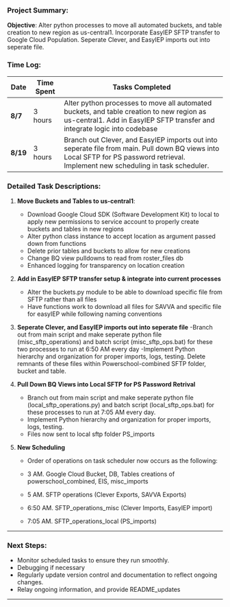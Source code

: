### Project Summary:
**Objective**: Alter python processes to move all automated buckets, and table creation to new region as us-central1. 
Incorporate EasyIEP SFTP transfer to Google Cloud Population.
Seperate Clever, and EasyIEP imports out into seperate file.




### Time Log:

| **Date** | **Time Spent** | **Tasks Completed** |
|----------|----------------|---------------------|
| **8/7**  | 3 hours        | Alter python processes to move all automated buckets, and table creation to new region as us-central1. Add in EasyIEP SFTP transfer and integrate logic into codebase |
| **8/19** | 3 hours      | Branch out Clever, and EasyIEP imports out into seperate file from main. Pull down BQ views into Local SFTP for PS password retrieval. Implement new scheduling in task scheduler.



### Detailed Task Descriptions:

1. **Move Buckets and Tables to us-central1**:
   - Download Google Cloud SDK (Software Development Kit) to local to apply new permissions to service account to properly create buckets and tables in new regions
   - Alter python class instance to accept location as argument passed down from functions
   - Delete prior tables and buckets to allow for new creations
   - Change BQ view pulldowns to read from roster_files db
   - Enhanced logging for transparency on location creation 

2. **Add in EasyIEP SFTP transfer setup & integrate into current processes**
   - Alter the buckets.py module to be able to download specific file from SFTP rather than all files
   - Have functions work to download all files for SAVVA and specific file for easyIEP while following naming conventions

3. **Seperate Clever, and EasyIEP imports out into seperate file** 
   -Branch out from main script and make seperate python file (misc_sftp_operations) and batch script (misc_sftp_ops.bat) for these two processes to run at 6:50 AM every day
   -Implement Python hierarchy and organization for proper imports, logs, testing. Delete remnants of these files within Powerschool-combined SFTP folder, bucket and table.

4. **Pull Down BQ Views into Local SFTP for PS Password Retrival**  
   - Branch out from main script and make seperate python file (local_sftp_operations.py) and batch script (local_sftp_ops.bat) for these processes to run at 7:05 AM every day. 
   - Implement Python hierarchy and organization for proper imports, logs, testing.
   - Files now sent to local sftp folder PS_imports

5. **New Scheduling**
   - Order of operations on task scheduler now occurs as the following:

   - 3 AM. Google Cloud Bucket, DB, Tables creations of powerschool_combined, EIS, misc_imports 
   - 5 AM. SFTP operations (Clever Exports, SAVVA Exports)
   - 6:50 AM. SFTP_operations_misc (Clever Imports, EasyIEP import)  
   - 7:05 AM. SFTP_operations_local (PS_imports) 


---

### Next Steps:
- Monitor scheduled tasks to ensure they run smoothly.
- Debugging if necessary
- Regularly update version control and documentation to reflect ongoing changes.
- Relay ongoing information, and provide README_updates
---

